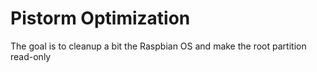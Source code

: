 # Pistorm Optimization

The goal is to cleanup a bit the Raspbian OS and make the root partition read-only
